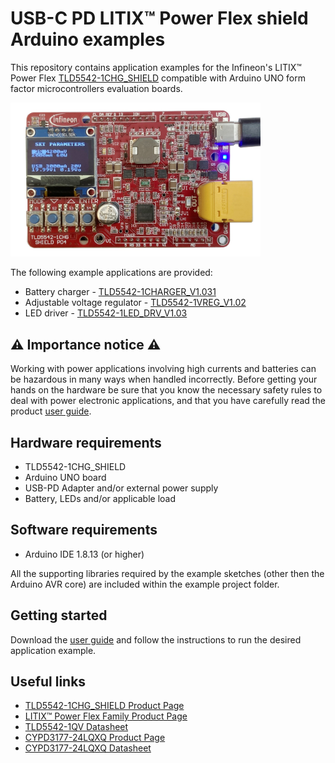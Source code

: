 # USB-C PD LITIX™ Power Flex shield Arduino examples

This repository contains application examples for the Infineon's LITIX™ Power Flex [TLD5542-1CHG_SHIELD](https://www.infineon.com/cms/en/product/evaluation-boards/tld5542-1chg_shield/) compatible with Arduino UNO form factor microcontrollers evaluation boards. 

<img src="docs/img/tld5542-1chg-shield.jpg" width=400>

The following example applications are provided:

* Battery charger - [TLD5542-1CHARGER_V1.031](TLD5542-1CHARGER_V1.031)
* Adjustable voltage regulator - [TLD5542-1VREG_V1.02](TLD5542-1VREG_V1.02)
* LED driver - [TLD5542-1LED_DRV_V1.03](TLD5542-1LED_DRV_V1.03)

## :warning: Importance notice :warning:

Working with power applications involving high currents and batteries can be hazardous in many ways when handled incorrectly.
Before getting your hands on the hardware be sure that you know the necessary safety rules to deal with power electronic applications, and that you have carefully read the product [user guide](docs/Infineon-TLD5542-1ICHG_SHIELD-v01_00-EN.pdf).

## Hardware requirements

* TLD5542-1CHG_SHIELD
* Arduino UNO board
* USB-PD Adapter and/or external power supply
* Battery, LEDs and/or applicable load

## Software requirements

* Arduino IDE 1.8.13 (or higher)

All the supporting libraries required by the example sketches (other then the Arduino AVR core) are included within the example project folder. 

## Getting started

Download the [user guide](https://github.com/Infineon/arduino-examples-usb-c-litix-power-flex-shield/raw/develop/docs/Infineon-TLD5542-1ICHG_SHIELD-v01_00-EN.pdf) and follow the instructions to run the desired application example.

## Useful links

* [TLD5542-1CHG_SHIELD Product Page](https://www.infineon.com/cms/en/product/evaluation-boards/tld5542-1chg_shield/)
* [LITIX™ Power Flex Family Product Page](https://www.infineon.com/cms/en/product/power/lighting-ics/litix-automotive-led-driver-ic/litix-power-flex/)
* [TLD5542-1QV Datasheet](https://www.infineon.com/dgdl/Infineon-TLD5542-1QV-DataSheet-v01_10-EN.pdf?fileId=5546d4626fc1ce0b016ff1ac705d4601)
* [CYPD3177-24LQXQ Product Page](https://www.cypress.com/part/cypd3177-24lqxq)
* [CYPD3177-24LQXQ Datasheet](https://www.cypress.com/file/460416/download)
